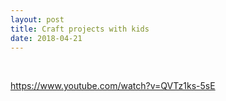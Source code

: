 ```yaml
---
layout: post
title: Craft projects with kids
date: 2018-04-21
---
```


&nbsp;

https://www.youtube.com/watch?v=QVTz1ks-5sE